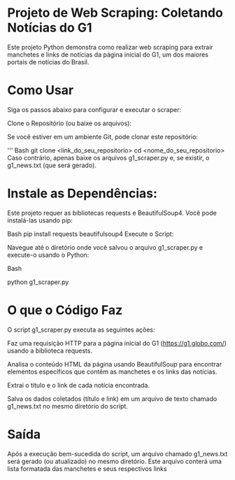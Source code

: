 # Projeto de Web Scraping: Coletando Notícias do G1
Este projeto Python demonstra como realizar web scraping para extrair manchetes e links de notícias da página inicial do G1, um dos maiores portais de notícias do Brasil.

# Como Usar
Siga os passos abaixo para configurar e executar o scraper:

Clone o Repositório (ou baixe os arquivos):

Se você estiver em um ambiente Git, pode clonar este repositório:

''' Bash
git clone <link_do_seu_repositorio>
cd <nome_do_seu_repositorio>
Caso contrário, apenas baixe os arquivos g1_scraper.py e, se existir, o g1_news.txt (que será gerado).

# Instale as Dependências:

Este projeto requer as bibliotecas requests e BeautifulSoup4. Você pode instalá-las usando pip:

Bash
pip install requests beautifulsoup4
Execute o Script:

Navegue até o diretório onde você salvou o arquivo g1_scraper.py e execute-o usando o Python:

Bash

python g1_scraper.py

# O que o Código Faz
O script g1_scraper.py executa as seguintes ações:

Faz uma requisição HTTP para a página inicial do G1 (https://g1.globo.com/) usando a biblioteca requests.

Analisa o conteúdo HTML da página usando BeautifulSoup para encontrar elementos específicos que contêm as manchetes e os links das notícias.

Extrai o título e o link de cada notícia encontrada.

Salva os dados coletados (título e link) em um arquivo de texto chamado g1_news.txt no mesmo diretório do script.

# Saída
Após a execução bem-sucedida do script, um arquivo chamado g1_news.txt será gerado (ou atualizado) no mesmo diretório. Este arquivo conterá uma lista formatada das manchetes e seus respectivos links

